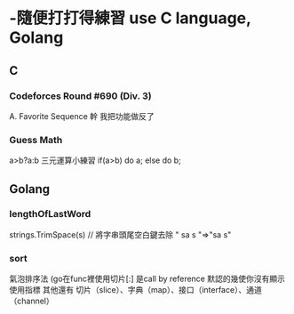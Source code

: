 # -隨便打打得練習  use C language, Golang

## C
###  Codeforces Round #690 (Div. 3) 
A. Favorite Sequence 幹 我把功能做反了

### Guess Math 
a>b?a:b 三元運算小練習 
if(a>b) do a;
else do b;

## Golang

### lengthOfLastWord
strings.TrimSpace(s) // 將字串頭尾空白鍵去除 " sa s "=>"sa s"

### sort
氣泡排序法 (go在func裡使用切片[:] 是call by reference 默認的幾使你沒有顯示使用指標 其他還有 切片（slice）、字典（map）、接口（interface）、通道（channel）
                      

